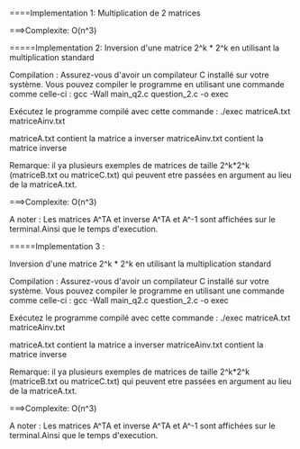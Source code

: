 ====Implementation 1:
Multiplication de 2 matrices

===>Complexite: O(n^3)

=====Implementation 2:
Inversion d'une matrice 2^k * 2^k en utilisant la multiplication standard

Compilation : 
Assurez-vous d'avoir un compilateur C installé sur votre système. Vous pouvez compiler le programme en utilisant une commande comme celle-ci :
gcc -Wall main_q2.c question_2.c -o exec

Exécutez le programme compilé avec cette commande : 
./exec matriceA.txt matriceAinv.txt

matriceA.txt contient la matrice a inverser
matriceAinv.txt contient la matrice inverse

Remarque: il ya plusieurs exemples de matrices de taille 2^k*2^k (matriceB.txt ou matriceC.txt) qui peuvent etre passées en argument au lieu de la matriceA.txt.

===>Complexite: O(n^3)

A noter : Les matrices A^TA et inverse A^TA et A^-1 sont affichées sur le terminal.Ainsi que le temps d'execution.

=====Implementation 3 :

Inversion d'une matrice 2^k * 2^k en utilisant la multiplication standard

Compilation : 
Assurez-vous d'avoir un compilateur C installé sur votre système. Vous pouvez compiler le programme en utilisant une commande comme celle-ci :
gcc -Wall main_q2.c question_2.c -o exec

Exécutez le programme compilé avec cette commande : 
./exec matriceA.txt matriceAinv.txt

matriceA.txt contient la matrice a inverser
matriceAinv.txt contient la matrice inverse

Remarque: il ya plusieurs exemples de matrices de taille 2^k*2^k (matriceB.txt ou matriceC.txt) qui peuvent etre passées en argument au lieu de la matriceA.txt.

===>Complexite: O(n^3)

A noter : Les matrices A^TA et inverse A^TA et A^-1 sont affichées sur le terminal.Ainsi que le temps d'execution.
